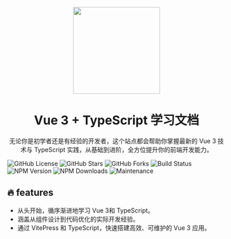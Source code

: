 <p align="center">
<img src="https://wanglanhua.oss-cn-beijing.aliyuncs.com/%E5%8B%8B%E7%AB%A0%E8%A1%A8%E5%BD%B0.png" style="width:200px;">
</p>
<h1 align="center">Vue 3 + TypeScript 学习文档</h1>
<p align="center">
无论你是初学者还是有经验的开发者，这个站点都会帮助你掌握最新的 Vue 3 技术与 TypeScript
实践，从基础到进阶，全方位提升你的前端开发能力。
</p>

<p>
<!-- 后面可以加入 ？color=red 这样的参数改变徽章颜色，默认为绿色 -->

![GitHub License](https://img.shields.io/github/license/GZxLance/vue3-ts-docs?label=liense&color=%2325c2a0)
![GitHub Stars](https://img.shields.io/github/stars/GZxLance/vue3-ts-docs)
![GitHub Forks](https://img.shields.io/github/forks/GZxLance/vue3-ts-docs)
![Build Status](https://img.shields.io/github/workflow/status/GZxLance/vue3-ts-docs/CI)
![NPM Version](https://img.shields.io/npm/v/vue)
![NPM Downloads](https://img.shields.io/npm/dw/vue)
![Maintenance](https://img.shields.io/maintenance/yes/2024)

</p>

## 🔥 features

- 从头开始，循序渐进地学习 Vue 3和 TypeScript。
- 涵盖从组件设计到代码优化的实际开发经验。
- 通过 VitePress 和 TypeScript，快速搭建高效、可维护的 Vue 3 应用。
